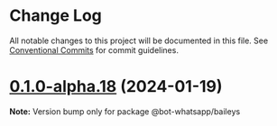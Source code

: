 # Change Log

All notable changes to this project will be documented in this file.
See [Conventional Commits](https://conventionalcommits.org) for commit guidelines.

# [0.1.0-alpha.18](https://github.com/codigoencasa/bot-whatsapp/compare/v0.1.0-alpha.0...v0.1.0-alpha.18) (2024-01-19)

**Note:** Version bump only for package @bot-whatsapp/baileys
